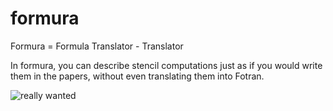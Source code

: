 formura
=======


Formura = Formula Translator - Translator

In formura, you can describe stencil computations just as if you would write them in the papers, without even translating them into Fotran.

![really wanted](http://www.projectcartoon.com/cells/cell_13.jpg)
